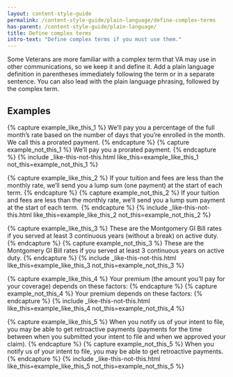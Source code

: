 ```yaml
---
layout: content-style-guide
permalink: /content-style-guide/plain-language/define-complex-terms
has-parent: /content-style-guide/plain-language/
title: Define complex terms
intro-text: "Define complex terms if you must use them."
---
```


Some Veterans are more familiar with a complex term that VA may use in other communications, so we keep it and define it. Add a plain language definition in parentheses immediately following the term or in a separate sentence. You can also lead with the plain language phrasing, followed by the complex term.

## Examples

{% capture example_like_this_1 %}
We’ll pay you a percentage of the full month’s rate based on the number of days that you’re enrolled in the month. We call this a prorated payment.
{% endcapture %}
{% capture example_not_this_1 %}
We’ll pay you a prorated payment.
{% endcapture %}
{% include _like-this-not-this.html like_this=example_like_this_1 not_this=example_not_this_1 %}

{% capture example_like_this_2 %}
If your tuition and fees are less than the monthly rate, we’ll send you a lump sum (one payment) at the start of each term.
{% endcapture %}
{% capture example_not_this_2 %}
If your tuition and fees are less than the monthly rate, we’ll send you a lump sum payment at the start of each term. 
{% endcapture %}
{% include _like-this-not-this.html like_this=example_like_this_2 not_this=example_not_this_2 %}

{% capture example_like_this_3 %}
These are the Montgomery GI Bill rates if you served at least 3 continuous years (without a break) on active duty.
{% endcapture %}
{% capture example_not_this_3 %}
These are the Montgomery GI Bill rates if you served at least 3 continuous years on active duty.
{% endcapture %}
{% include _like-this-not-this.html like_this=example_like_this_3 not_this=example_not_this_3 %}

{% capture example_like_this_4 %}
Your premium (the amount you’ll pay for your coverage) depends on these factors:
{% endcapture %}
{% capture example_not_this_4 %}
Your premium depends on these factors:
{% endcapture %}
{% include _like-this-not-this.html like_this=example_like_this_4 not_this=example_not_this_4 %}

{% capture example_like_this_5 %}
When you notify us of your intent to file, you may be able to get retroactive payments (payments for the time between when you submitted your intent to file and when we approved your claim). 
{% endcapture %}
{% capture example_not_this_5 %}
When you notify us of your intent to file, you may be able to get retroactive payments.
{% endcapture %}
{% include _like-this-not-this.html like_this=example_like_this_5 not_this=example_not_this_5 %}
